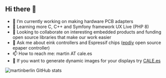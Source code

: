 ## Hi there 👋

- 🔭 I’m currently working on making hardware PCB adapters
- 🌱 Learning more C, C++ and Symfony framework UX Live (PHP 8)
- 👯 Looking to collaborate on interesting embedded products and funding open source libraries that make our work easier
- 💬 Ask me about eink controllers and Espressif chips ([epdiy](https://github.com/vroland/epdiy) open source epaper controller)
- 📫 How to reach me: martin AT cale.es
- 💭 If you want to generate dynamic images for your displays try [CALE.es](https://cale.es)

![martinberlin GitHub stats](https://github-readme-stats.vercel.app/api?username=martinberlin)
